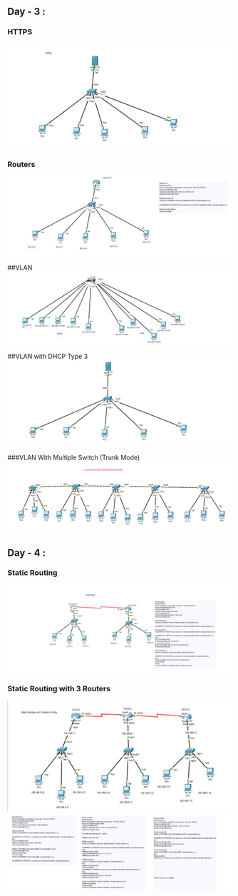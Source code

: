 ## Day - 3 :  
### HTTPS 
![HTTPS](https://github.com/mohancoder2k/CCNA-Training/blob/main/Day%203/HTTPS.png)

### Routers
![Routing](https://github.com/mohancoder2k/CCNA-Training/blob/main/Day%203/Router.png)

##VLAN
![VLAN](https://github.com/mohancoder2k/CCNA-Training/blob/main/Day%203/VLAN.png)

##VLAN with DHCP Type 3
![](https://github.com/mohancoder2k/CCNA-Training/blob/main/Day%203/VLAN%20with%20DHCP%20Type%203.png)

###VLAN With Multiple Switch (Trunk Mode)
![](https://github.com/mohancoder2k/CCNA-Training/blob/main/Day%203/VLAN%20with%20Multiple%20Switch%20trunk%20Mode.png)


## Day - 4 :  
### Static Routing  
![Static Routing](https://github.com/mohancoder2k/CCNA-Training/blob/main/Day%204/Static%20Routing.png?raw=true)

### Static Routing with 3 Routers
![Static Routing](https://github.com/mohancoder2k/CCNA-Training/blob/main/Day%204/Static%20Routing%203%20Routers.png)
![Static Route](https://github.com/mohancoder2k/CCNA-Training/blob/main/Day%204/Static%203%20Routers%20commands.png)
